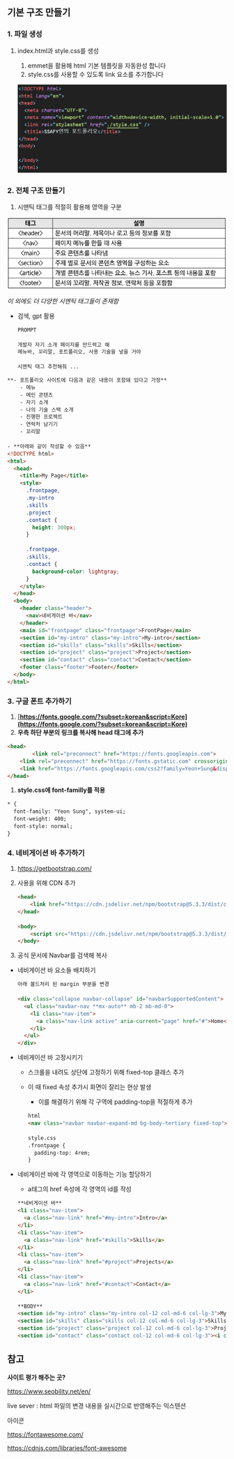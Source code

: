 ## 기본 구조 만들기

### 1. 파일 생성

1. index.html과 style.css를 생성
    1. emmet을 활용해 html 기본 템플릿을 자동완성 합니다
    2. style.css를 사용할 수 있도록 link 요소를 추가합니다
    
    ![image.png](images/pjt3_1.png)
    

### 2. 전체 구조 만들기

1. 시맨틱 태그를 적절히 활용해 영역을 구분

![image.png](images/pjt3_2.png)

*이 외에도 더 다양한 시멘틱 태그들이 존재함*

- 검색, gpt 활용
    
    ```html
    PROMPT
    
    개발자 자기 소개 페이지를 만드력고 해
    메뉴바, 꼬리말, 포트폴리오, 사용 기술을 넣을 거야
    
    시멘틱 태그 추천해줘 ...
    ```
    

```html
**- 포트폴리오 사이트에 다음과 같은 내용이 포함돼 있다고 가정**
	- 메뉴
	- 메인 콘텐츠
	- 자기 소개
	- 나의 기술 스택 소개
	- 진행한 프로젝트
	- 연락처 남기기
	- 꼬리말

- **아래와 같이 작성할 수 있음**	
<!DOCTYPE html>
<html>
  <head>
    <title>My Page</title>
    <style>
      .frontpage,
      .my-intro
      .skills
      .project
      .contact {
        height: 300px;
      }

      .frontpage,
      .skills,
      .contact {
        background-color: lightgray;
      }
    </style>
  </head>
  <body>
    <header class="header">
      <nav>네비게이션 바</nav>
    </header>
    <main id="frontpage" class="frontpage">FrontPage</main>
    <section id="my-intro" class="my-intro">My-intro</section>
    <section id="skills" class="skills">Skills</section>
    <section id="project" class="project">Project</section>
    <section id="contact" class="contact">Contact</section>
    <footer class="footer">Footer</footer>
  </body>
</html>
```

### **3. 구글 폰트 추가하기**

1. [**https://fonts.google.com/?subset=korean&script=Kore](https://fonts.google.com/?subset=korean&script=Kore)** 
2. **우측 하단 <link> 부분의 링크를 복사해 head 태그에 추가**

```html
<head>
		<link rel="preconnect" href="https://fonts.googleapis.com">
    <link rel="preconnect" href="https://fonts.gstatic.com" crossorigin>
    <link href="https://fonts.googleapis.com/css2?family=Yeon+Sung&display=swap" rel="stylesheet">
</head>
```

1. **style.css에 font-familly를 적용**

```html
* {
  font-family: "Yeon Sung", system-ui;
  font-weight: 400;
  font-style: normal;
}
```

### 4. 네비게이션 바 추가하기

1. https://getbootstrap.com/ 
2. 사용을 위해 CDN 추가
    
    ```html
    <head>
    	<link href="https://cdn.jsdelivr.net/npm/bootstrap@5.3.3/dist/css/bootstrap.min.css" rel="stylesheet" integrity="sha384-QWTKZyjpPEjISv5WaRU9OFeRpok6YctnYmDr5pNlyT2bRjXh0JMhjY6hW+ALEwIH" crossorigin="anonymous">
    </head>
    
    <body>
    	<script src="https://cdn.jsdelivr.net/npm/bootstrap@5.3.3/dist/js/bootstrap.bundle.min.js" integrity="sha384-YvpcrYf0tY3lHB60NNkmXc5s9fDVZLESaAA55NDzOxhy9GkcIdslK1eN7N6jIeHz" crossorigin="anonymous"></script>
    </body>
    ```
    
3. 공식 문서에 Navbar를 검색해 복사

- 네비게이션 바 요소들 배치하기
    
    ```html
    아래 볼드처리 된 margin 부분을 변경
    
    <div class="collapse navbar-collapse" id="navbarSupportedContent">
      <ul class="navbar-nav **mx-auto** mb-2 mb-md-0">
        <li class="nav-item">
          <a class="nav-link active" aria-current="page" href="#">Home</a>
        </li>
      </ul>
    </div>
    ```
    

- 네비게이션 바 고정시키기
    - 스크롤을 내려도 상단에 고정하기 위해 fixed-top 클래스 추가
    - 이 때 fixed 속성 추가시 화면이 잘리는 현상 발생
        - 이를 해결하기 위해 각 구역에 padding-top을 적절하게 추가
        
        ```html
        html
        <nav class="navbar navbar-expand-md bg-body-tertiary fixed-top">
        
        style.css
        .frontpage {
          padding-top: 4rem;
        }
        ```
        

- 네비게이션 바에 각 영역으로 이동하는 기능 할당하기
    - a태그의 href 속성에 각 영역의 id를 작성
    
    ```html
    **네비게이션 바**
    <li class="nav-item">
      <a class="nav-link" href="#my-intro">Intro</a>
    </li>
    <li class="nav-item">
      <a class="nav-link" href="#skills">Skills</a>
    </li>
    <li class="nav-item">
      <a class="nav-link" href="#project">Projects</a>
    </li>
    <li class="nav-item">
      <a class="nav-link" href="#contact">Contact</a>
    </li>
    
    **BODY**
    <section id="my-intro" class="my-intro col-12 col-md-6 col-lg-3">My-intro</section>
    <section id="skills" class="skills col-12 col-md-6 col-lg-3">Skills</section>
    <section id="project" class="project col-12 col-md-6 col-lg-3">Project</section>
    <section id="contact" class="contact col-12 col-md-6 col-lg-3"><i class="fa-brands fa-instagram"></i>Contact</section>
    ```
    

## 참고

**사이트 평가 해주는 곳?**

https://www.seobility.net/en/ 

live sever : html 파일의 변경 내용을 실시간으로 반영해주는 익스텐션

아이콘

https://fontawesome.com/ 

https://cdnjs.com/libraries/font-awesome